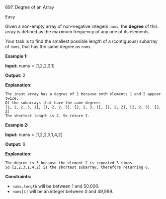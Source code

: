 697\. Degree of an Array

Easy

Given a non-empty array of non-negative integers `nums`, the **degree** of this array is defined as the maximum frequency of any one of its elements.

Your task is to find the smallest possible length of a (contiguous) subarray of `nums`, that has the same degree as `nums`.

**Example 1:**

**Input:** nums = [1,2,2,3,1]

**Output:** 2

**Explanation:**

    The input array has a degree of 2 because both elements 1 and 2 appear twice.
    Of the subarrays that have the same degree:
    [1, 2, 2, 3, 1], [1, 2, 2, 3], [2, 2, 3, 1], [1, 2, 2], [2, 2, 3], [2, 2]
    The shortest length is 2. So return 2. 

**Example 2:**

**Input:** nums = [1,2,2,3,1,4,2]

**Output:** 6

**Explanation:**

    The degree is 3 because the element 2 is repeated 3 times.
    So [2,2,3,1,4,2] is the shortest subarray, therefore returning 6. 

**Constraints:**

*   `nums.length` will be between 1 and 50,000.
*   `nums[i]` will be an integer between 0 and 49,999.